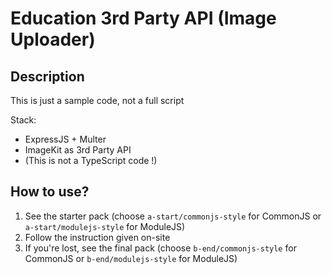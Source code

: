 # Education 3rd Party API (Image Uploader)

## Description

This is just a sample code, not a full script

Stack:

- ExpressJS + Multer
- ImageKit as 3rd Party API
- (This is not a TypeScript code !)

## How to use?

1. See the starter pack (choose `a-start/commonjs-style` for CommonJS or `a-start/modulejs-style` for ModuleJS)
1. Follow the instruction given on-site
1. If you're lost, see the final pack (choose `b-end/commonjs-style` for CommonJS or `b-end/modulejs-style` for ModuleJS)

